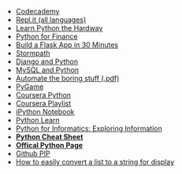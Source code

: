 
<ul>
<li><a href="https://www.codecademy.com/">Codecademy</a></li>
<li><a href="https://repl.it/languages">Repl.it (all languages)</a></li>
<li><a href="http://learnpythonthehardway.org/book/">Learn Python the Hardway</a></li>
<li><a href="https://www.youtube.com/results?search_query=python+for+finance">Python for Finance</a></li>
<li><a href="https://stormpath.com/blog/build-a-flask-app-in-30-minutes/">Build a Flask App in 30 Minutes </a></li>
<li><a href="https://api.stormpath.com/login">Stormpath</a></li>
<li><a href="https://www.youtube.com/playlist?list=PLEsfXFp6DpzRcd-q4vR5qAgOZUuz8041S">Django and Python</a></li>
<li><a href="https://www.youtube.com/watch?v=lhU2OZCKXhQ&index=1&list=PLQVvvaa0QuDcppfxEowvKiMYyILwOQIHF">MySQL and Python</a></li>
<li><a href="https://automatetheboringstuff.com/"> Automate the boring stuff (.pdf) </a></li>
<li><a href="https://www.pygame.org/wiki/tutorials">PyGame</a></li>
<li><a href="https://www.coursera.org/course/pythonlearn">Coursera Python</a></li>
<li><a href="https://www.youtube.com/playlist?list=PLlRFEj9H3Oj4JXIwMwN1_ss1Tk8wZShEJ">Coursera Playlist</a></li>
<li><a href="http://ipython.org/notebook.html">iPython Notebook</a></li>
<li><a href="http://pythonlearn.com/">Python Learn</a></li>
<li><a href="http://www.pythonlearn.com/book.php">Python for Informatics: Exploring Information</a></li>
<li><a href="http://ddi.ifi.lmu.de/probestudium/2012/ws-i-3d-programmierung/tutorials/python-referenzkarte/"><b>Python Cheat Sheet</b></a></li>
<li><a href="https://www.python.org/"><b>Offical Python Page</b></a></li>
<li><a href="https://pip.pypa.io/en/stable/installing.html">Github PIP</a> </li>
<li><a href="http://www.decalage.info/en/python/print_list">How to easily convert a list to a string for display</a> </li>
</ul>
